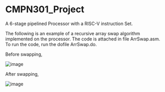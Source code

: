 # CMPN301_Project
A 6-stage pipelined Processor with a RISC-V instruction Set.

The following is an example of a recursive array swap algorithm implemented on the processor. The code is attached in file ArrSwap.asm. To run the code, run the dofile ArrSwap.do.

Before swapping,

![image](https://github.com/mg200/6-Stage-Pipelined-MIPS-Processor/assets/104623598/cb865a4f-53e9-448f-8414-c000de7fd583)


After swapping,

![image](https://github.com/mg200/6-Stage-Pipelined-MIPS-Processor/assets/104623598/e088a5e6-8859-499d-a87c-6227b1cb349d)
